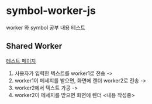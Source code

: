 # symbol-worker-js
worker 와 symbol 공부 내용 테스트

## Shared Worker
[테스트 페이지](https://pikpokjeon.github.io/symbol-worker-js/)
1. 사용자가 입력한 텍스트를 worker1로 전송 -> 
2. worker1이 메세지를 받으면, 화면에 렌더 worker2로 전송 ->
3. worker2에서 텍스트 가공 ->
4. worker2이 메세지를 받으면 화면에 렌더
<내용 작성중>
